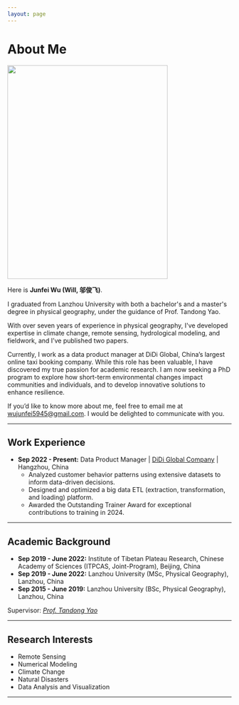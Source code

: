 ```yaml
---
layout: page
---
```



# About Me

<img src="https://junfeiwu.github.io/junfei02.jpg" class="floatpic" width="360" height="480">

Here is **Junfei Wu (Will, 邬俊飞)**. 

I graduated from Lanzhou University with both a bachelor's and a master's degree in physical geography, under the guidance of Prof. Tandong Yao. 

With over seven years of experience in physical geography, I've developed expertise in climate change, remote sensing, hydrological modeling, and fieldwork, and I’ve published two papers. 

Currently, I work as a data product manager at DiDi Global, China’s largest online taxi booking company. While this role has been valuable, I have discovered my true passion for academic research. I am now seeking a PhD program to explore how short-term environmental changes impact communities and individuals, and to develop innovative solutions to enhance resilience.

If you’d like to know more about me, feel free to email me at wujunfei5945@gmail.com.  I would be delighted to communicate with you.

---

## Work Experience

- **Sep 2022 - Present:** Data Product Manager | [DiDi Global Company](https://www.didiglobal.com/about-didi/about-us) |
  Hangzhou, China
  - Analyzed customer behavior patterns using extensive datasets to inform data-driven decisions.
  - Designed and optimized a big data ETL (extraction, transformation, and loading) platform. 
  - Awarded the Outstanding Trainer Award for exceptional contributions to training in 2024.

---

## Academic Background

- **Sep 2019 - June 2022:** Institute of Tibetan Plateau Research, Chinese Academy of Sciences (ITPCAS, Joint-Program), Beijing, China
- **Sep 2019 - June 2022:** Lanzhou University (MSc, Physical Geography), Lanzhou, China
- **Sep 2015 - June 2019:** Lanzhou University (BSc, Physical Geography), Lanzhou, China

Supervisor: *[Prof. Tandong Yao](http://tdyao.itpcas.ac.cn/)*

---

## Research Interests

- Remote Sensing
- Numerical Modeling
- Climate Change
- Natural Disasters
- Data Analysis and Visualization

---

